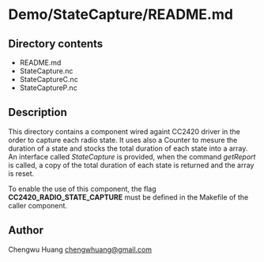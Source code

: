 
Demo/StateCapture/README.md
================================================================================

Directory contents
--------------------------------------------------------------------------------
* README.md
* StateCapture.nc
* StateCaptureC.nc
* StateCaptureP.nc

Description
--------------------------------------------------------------------------------
This directory contains a component wired againt CC2420 driver in the order to
capture each radio state. It uses also a Counter to mesure the duration of a
state and stocks the total duration of each state into a array.
An interface called *StateCapture* is provided, when the command *getReport* is
called, a copy of the total duration of each state is returned and the array is
reset.

To enable the use of this component, the flag **CC2420_RADIO_STATE_CAPTURE**
must be defined in the Makefile of the caller component.

Author
--------------------------------------------------------------------------------
Chengwu Huang <chengwhuang@gmail.com>

